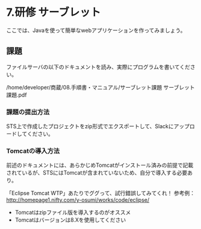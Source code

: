 # 7.研修 サーブレット

ここでは、Javaを使って簡単なwebアプリケーションを作ってみましょう。

## 課題
ファイルサーバの以下のドキュメントを読み、実際にプログラムを書いてください。

/home/developer/商蔵/08.手順書・マニュアル/サーブレット課題
サーブレット課題.pdf

### 課題の提出方法
STS上で作成したプロジェクトをzip形式でエクスポートして、Slackにアップロードしてください。

### Tomcatの導入方法
前述のドキュメントには、あらかじめTomcatがインストール済みの前提で記載されているが、STSにはTomcatが含まれていないため、自分で導入する必要あり。

「Eclipse Tomcat WTP」あたりでググって、試行錯誤してみてくれ！
参考例：
http://homepage1.nifty.com/y-osumi/works/code/eclipse/

- Tomcatはzipファイル版を導入するのがオススメ
- Tomcatはバージョンは8.Xを使用してください
